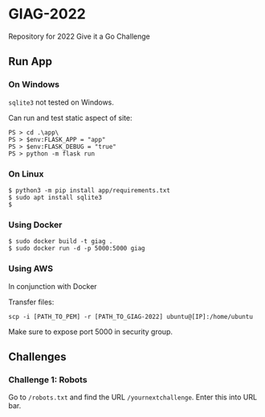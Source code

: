 # GIAG-2022
Repository for 2022 Give it a Go Challenge

## Run App

### On Windows

`sqlite3` not tested on Windows.

Can run and test static aspect of site:

```
PS > cd .\app\
PS > $env:FLASK_APP = "app"
PS > $env:FLASK_DEBUG = "true"
PS > python -m flask run
```

### On Linux

```
$ python3 -m pip install app/requirements.txt
$ sudo apt install sqlite3
$
```

### Using Docker

```
$ sudo docker build -t giag .
$ sudo docker run -d -p 5000:5000 giag
```

### Using AWS

In conjunction with Docker

Transfer files:

```
scp -i [PATH_TO_PEM] -r [PATH_TO_GIAG-2022] ubuntu@[IP]:/home/ubuntu
```

Make sure to expose port 5000 in security group.

## Challenges

### Challenge 1: Robots

Go to `/robots.txt` and find the URL `/yournextchallenge`. Enter this into URL bar.